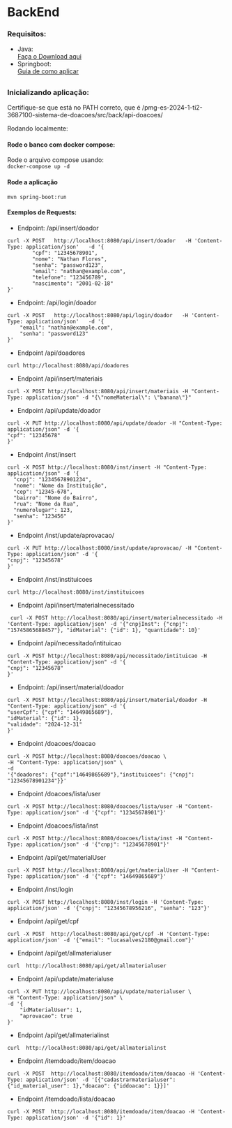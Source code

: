 # BackEnd


### Requisitos:

- Java:\
[Faça o Download aqui](https://www.oracle.com/java/technologies/downloads/)
- Springboot: \
[Guia de como aplicar](https://spring.io/guides/gs/spring-boot)

##

### Inicializando aplicação: 
Certifique-se que está no PATH correto, que é /pmg-es-2024-1-ti2-3687100-sistema-de-doacoes/src/back/api-doacoes/ 

Rodando localmente:

#### Rode o banco com docker compose: 

Rode o arquivo compose usando: \
```docker-compose up -d```

#### Rode a aplicação 
```mvn spring-boot:run```

#### Exemplos de Requests:

* Endpoint: /api/insert/doador
``` 
curl -X POST   http://localhost:8080/api/insert/doador   -H 'Content-Type: application/json'   -d '{
        "cpf": "12345678901",
        "nome": "Nathan Flores",
        "senha": "password123",
        "email": "nathan@example.com",
        "telefone": "123456789",
        "nascimento": "2001-02-18"
}'
```

* Endpoint: /api/login/doador
```
curl -X POST   http://localhost:8080/api/login/doador   -H 'Content-Type: application/json'   -d '{
    "email": "nathan@example.com",
    "senha": "password123"
}'
```

* Endpoint /api/doadores

```curl http://localhost:8080/api/doadores```

* Endpoint /api/insert/materiais

```
curl -X POST http://localhost:8080/api/insert/materiais -H "Content-Type: application/json" -d "{\"nomeMaterial\": \"banana\"}"
```

* Endpoint /api/update/doador
```
curl -X PUT http://localhost:8080/api/update/doador -H "Content-Type: application/json" -d '{
"cpf": "12345678"
}'
```

* Endpoint /inst/insert

```
curl -X POST http://localhost:8080/inst/insert -H "Content-Type: application/json" -d '{
  "cnpj": "12345678901234",
  "nome": "Nome da Instituição",
  "cep": "12345-678",
  "bairro": "Nome do Bairro",
  "rua": "Nome da Rua",
  "numerolugar": 123,
  "senha": "123456"
}'
```

* Endpoint /inst/update/aprovacao/
```
curl -X PUT http://localhost:8080/inst/update/aprovacao/ -H "Content-Type: application/json" -d '{
"cnpj": "12345678"
}'
```

* Endpoint /inst/instituicoes

```curl http://localhost:8080/inst/instituicoes```


* Endpoint /api/insert/materialnecessitado

``` curl -X POST http://localhost:8080/api/insert/materialnecessitado -H 'Content-Type: application/json' -d '{"cnpjInst": {"cnpj": "15745865688457"}, "idMaterial": {"id": 1}, "quantidade": 10}'```

* Endpoint /api/necessitado/intituicao

``` 
curl -X POST http://localhost:8080/api/necessitado/intituicao -H "Content-Type: application/json" -d '{
"cnpj": "12345678"
}'
``` 

* Endpoint: /api/insert/material/doador

```
curl -X POST http://localhost:8080/api/insert/material/doador -H "Content-Type: application/json" -d '{
"userCpf": {"cpf": "14649865689"},
"idMaterial": {"id": 1},
"validade": "2024-12-31"
}'
```

* Endpoint /doacoes/doacao

```
curl -X POST http://localhost:8080/doacoes/doacao \
-H "Content-Type: application/json" \
-d
'{"doadores": {"cpf":"14649865689"},"instituicoes": {"cnpj": "12345678901234"}}'
```

* Endpoint /doacoes/lista/user

```
curl -X POST http://localhost:8080/doacoes/lista/user -H "Content-Type: application/json" -d '{"cpf": "12345678901"}'
```

* Endpoint /doacoes/lista/inst

```
curl -X POST http://localhost:8080/doacoes/lista/inst -H "Content-Type: application/json" -d '{"cnpj": "12345678901"}'
```

* Endpoint /api/get/materialUser 

```
curl -X POST http://localhost:8080/api/get/materialUser -H "Content-Type: application/json" -d '{"cpf": "14649865689"}'
```

* Endpoint /inst/login

```
curl -X POST http://localhost:8080/inst/login -H 'Content-Type: application/json' -d '{"cnpj": "12345678956216", "senha": "123"}'
```

* Endpoint /api/get/cpf

```
curl -X POST  http://localhost:8080/api/get/cpf -H 'Content-Type: application/json' -d '{"email": "lucasalves2180@gmail.com"}'
```

* Endpoint /api/get/allmaterialuser

```
curl  http://localhost:8080/api/get/allmaterialuser
```

* Endpoint /api/update/materialuse

```
curl -X PUT http://localhost:8080/api/update/materialuser \
-H "Content-Type: application/json" \
-d '{
    "idMaterialUser": 1,  
    "aprovacao": true    
}'
```

* Endpoint /api/get/allmaterialinst

```
curl  http://localhost:8080/api/get/allmaterialinst
```

* Endpoint /itemdoado/item/doacao

```
curl -X POST  http://localhost:8080/itemdoado/item/doacao -H 'Content-Type: application/json' -d '[{"cadastrarmaterialuser": {"id_material_user": 1},"doacao": {"iddoacao": 1}}]'
```

* Endpoint /itemdoado/lista/doacao

```
curl -X POST  http://localhost:8080/itemdoado/item/doacao -H 'Content-Type: application/json' -d '{"id": 1}'
```